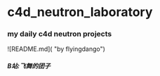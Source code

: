 # c4d_neutron_laboratory
### my daily c4d neutron projects
![README.md]( "by flyingdango")
##### B站:飞舞的团子
